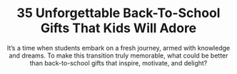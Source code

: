 ---
layout: post
title: 35 Unforgettable Back-To-School Gifts That Kids Will Adore
subtitle: It’s a time when students embark on a fresh journey, armed with knowledge and dreams. To make this transition truly memorable, what could be better than back-to-school gifts that inspire, motivate, and delight?
header-img: "img/post/2023/09/copied/back-to-school-gifts-1.jpg"
header-style: text
permalink: "/back-to-school-gifts/"
catalog: true
tags:
  - Recipients 
  - Men
---      
